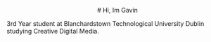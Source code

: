 <p align="center">
# Hi, Im Gavin

3rd Year student at Blanchardstown Technological University Dublin studying Creative Digital Media.
</p>

